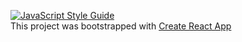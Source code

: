 [![JavaScript Style Guide](https://cdn.rawgit.com/standard/standard/master/badge.svg)](https://github.com/standard/standard)  
This project was bootstrapped with [Create React App](https://github.com/facebook/create-react-app)

